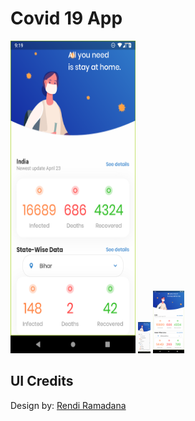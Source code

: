 # Covid 19 App


<img src="https://raw.githubusercontent.com/amartyaa/CovidIndiaApp/master/assets/images/1.png" height="500" width="200">
<img src="https://raw.githubusercontent.com/amartyaa/CovidIndiaApp/master/assets/images/2.png" height="50" width="20">
<img src="https://raw.githubusercontent.com/amartyaa/CovidIndiaApp/master/assets/images/3.png" height="100" width="50">

## UI Credits
Design by:  [Rendi Ramadana](https://www.uplabs.com/posts/coronavirus-information-concept)
